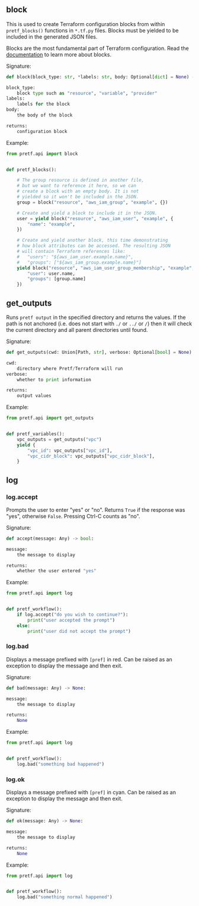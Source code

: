 ## block

This is used to create Terraform configuration blocks from within `pretf_blocks()` functions in `*.tf.py` files. Blocks must be yielded to be included in the generated JSON files.

Blocks are the most fundamental part of Terraform configuration. Read the [documentation](https://www.terraform.io/docs/configuration/syntax.html) to learn more about blocks.

Signature:

```python
def block(block_type: str, *labels: str, body: Optional[dict] = None) -> Block

block_type:
    block type such as "resource", "variable", "provider"
labels:
    labels for the block
body:
    the body of the block

returns:
    configuration block
```

Example:

```python
from pretf.api import block


def pretf_blocks():

    # The group resource is defined in another file,
    # but we want to reference it here, so we can
    # create a block with an empty body. It is not
    # yielded so it won't be included in the JSON.
    group = block("resource", "aws_iam_group", "example", {})

    # Create and yield a block to include it in the JSON.
    user = yield block("resource", "aws_iam_user", "example", {
        "name": "example",
    })

    # Create and yield another block, this time demonstrating
    # how block attributes can be accessed. The resulting JSON
    # will contain Terraform references like:
    #   "users": "${aws_iam_user.example.name}",
    #   "groups": ["${aws_iam_group.example.name}"]
    yield block("resource", "aws_iam_user_group_membership", "example", {
        "user": user.name,
        "groups": [group.name]
    })
```

## get_outputs

Runs `pretf output` in the specified directory and returns the values. If the path is not anchored (i.e. does not start with `./` or `../` or `/`) then it will check the current directory and all parent directories until found.

Signature:

```python
def get_outputs(cwd: Union[Path, str], verbose: Optional[bool] = None) -> dict:

cwd:
    directory where Pretf/Terraform will run
verbose:
    whether to print information

returns:
    output values
```

Example:

```python
from pretf.api import get_outputs


def pretf_variables():
    vpc_outputs = get_outputs("vpc")
    yield {
        "vpc_id": vpc_outputs["vpc_id"],
        "vpc_cidr_block": vpc_outputs["vpc_cidr_block"],
    }
```

## log

<h3>log.accept</h3>

Prompts the user to enter "yes" or "no". Returns `True` if the response was "yes", otherwise `False`. Pressing Ctrl-C counts as "no".

Signature:

```python
def accept(message: Any) -> bool:

message:
    the message to display

returns:
    whether the user entered "yes"
```

Example:

```python
from pretf.api import log


def pretf_workflow():
    if log.accept("do you wish to continue?"):
        print("user accepted the prompt")
    else:
        print("user did not accept the prompt")
```

<h3>log.bad</h3>

Displays a message prefixed with `[pref]` in red. Can be raised as an exception to display the message and then exit.

Signature:

```python
def bad(message: Any) -> None:

message:
    the message to display

returns:
    None
```

Example:

```python
from pretf.api import log


def pretf_workflow():
    log.bad("something bad happened")
```

<h3>log.ok</h3>

Displays a message prefixed with `[pref]` in cyan. Can be raised as an exception to display the message and then exit.

Signature:

```python
def ok(message: Any) -> None:

message:
    the message to display

returns:
    None
```

Example:

```python
from pretf.api import log


def pretf_workflow():
    log.bad("something normal happened")
```
